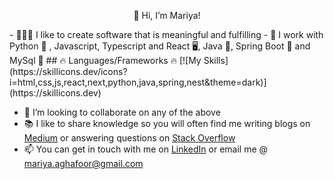 <p style="text-align: center;">👋 Hi, I’m Mariya!</p> 
- 👩🏻‍💻 I like to create software  that is meaningful and fulfilling
- 🚀 I work with Python 🐍 , Javascript, Typescript and React 🖥️, Java 🫘, Spring Boot 🌱 and MySql 📒
## 🔥 Languages/Frameworks 🔥
 [![My Skills](https://skillicons.dev/icons?i=html,css,js,react,next,python,java,spring,nest&theme=dark)](https://skillicons.dev)

- 💞️ I’m looking to collaborate on any of the above
- 📚 I like to share knowledge so you will often find me writing blogs on [Medium](https://medium.com/@mariya.aghafoor) or answering questions on [Stack Overflow](https://stackoverflow.com/users/23063247/mariya)
- 📫 You can get in touch with me on [LinkedIn](https://www.linkedin.com/in/mariya-abdul-ghafoor/) or email me @ mariya.aghafoor@gmail.com

<!---
Mariya-ghafoor/Mariya-ghafoor is a ✨ special ✨ repository because its `README.md` (this file) appears on your GitHub profile.
You can click the Preview link to take a look at your changes.
--->
